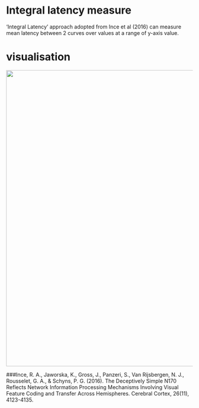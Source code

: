 # Integral latency measure 
 ‘Integral Latency’ approach adopted from Ince et al (2016) can measure mean latency between 2 curves over values at a range of y-axis value. 
 

# visualisation
<img src="/Integral_Latency/IntergralLatency_example.png" alt="" width="800">



###Ince, R. A., Jaworska, K., Gross, J., Panzeri, S., Van Rijsbergen, N. J., Rousselet, G. A., & Schyns, P. G. (2016). The Deceptively Simple N170 Reflects Network Information Processing Mechanisms Involving Visual Feature Coding and Transfer Across Hemispheres. Cerebral Cortex, 26(11), 4123-4135.
